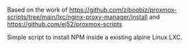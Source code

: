Based on the work of https://github.com/ziboobiz/proxmox-scripts/tree/main/lxc/nginx-proxy-manager/install and https://github.com/ej52/proxmox-scripts

Simple script to install NPM inside a existing alpine Linux LXC.
